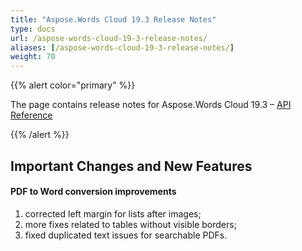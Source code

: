 ```yaml
---
title: "Aspose.Words Cloud 19.3 Release Notes"
type: docs
url: /aspose-words-cloud-19-3-release-notes/
aliases: [/aspose-words-cloud-19-3-release-notes/]
weight: 70
---
```


{{% alert color="primary" %}} 

The page contains release notes for Aspose.Words Cloud 19.3 – [API Reference](https://apireference.aspose.cloud/words/)

{{% /alert %}} 
## **Important Changes and New Features**
#### **PDF to Word conversion improvements**
1. corrected left margin for lists after images;
1. more fixes related to tables without visible borders;
1. fixed duplicated text issues for searchable PDFs.
